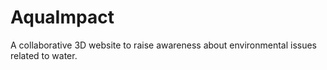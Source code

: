 # AquaImpact
A collaborative 3D website to raise awareness about environmental issues related to water.
